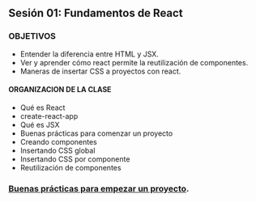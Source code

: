## Sesión 01: Fundamentos de React

### OBJETIVOS 
- Entender la diferencia entre HTML y JSX.
- Ver y aprender cómo react permite la reutilización de componentes.
- Maneras de insertar CSS a proyectos con react.

#### ORGANIZACION DE LA CLASE 
- Qué es React
- create-react-app
- Qué es JSX
- Buenas prácticas para comenzar un proyecto
- Creando componentes
- Insertando CSS global
- Insertando CSS por componente
- Reutilización de componentes

### [Buenas prácticas para empezar un proyecto](../BuenasPracticas/EmpezandoProyectos/Readme.md).